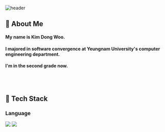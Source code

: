 <div>
  
  <!--Header-->
  ![header](https://capsule-render.vercel.app/api?type=waving&color=gradient&height=300&section=header&text=Hello%20%F0%9F%A4%97)
  
</div>

<div>
  <!--Body-->
  
  ## 👀 About Me
  #### My name is Kim Dong Woo.<br/>
  #### I majored in software convergence at Yeungnam University's computer engineering department.<br/>
  #### I'm in the second grade now.
  <br/>
  <br/>
  
  ## 🧱 Tech Stack
  ### Language
  <!--Python-->
  <img src="https://img.shields.io/badge/Python-3776AB?style=flat-square&logo=Python&logoColor=white"/>
  <!--JavaScript-->
  <img src="https://img.shields.io/badge/C-F7DF1E?style=flat-square&logo=C&logoColor=white"/>
  <br/>
  <br/>
  
</div>

